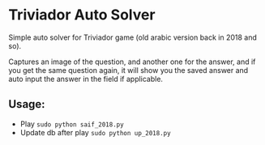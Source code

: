 # Triviador Auto Solver
Simple auto solver for Triviador game (old arabic version back in 2018 and so).

Captures an image of the question, and another one for the answer, and if you get the same question again, it will show you the saved answer and auto input the answer in the field if applicable.

## Usage:
  - Play `sudo python saif_2018.py`
  - Update db after play `sudo python up_2018.py`
